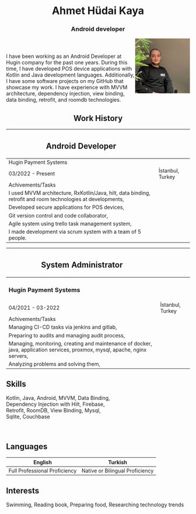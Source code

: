 <header>
    <h1 align="center">Ahmet Hüdai Kaya</h1>
    <h3 align="center"> Android developer</h2>
    <img align="right" src="photo.jpg" width=150px margin=10px/>
</header>

<div>
<p>
I have been working as an Android Developer at Hugin company for the past one years. During this time, I
have developed POS device applications with Kotlin and Java development languages. Additionally, I have
some software projects on my GitHub that showcase my work. I have experience with MVVM architecture,
dependency injection, view binding, data binding, retrofit, and roomdb technologies.
</p>
</div>

<div>
<h2 align="center"> Work History </h2>

| <h2>Android Developer</h2>     |                  |
| ---                   | ---              |
| Hugin Payment Systems |                  
| 03/2022 - Present     | İstanbul, Turkey |
| Achivements/Tasks     |                  
| I used MVVM architecture, RxKotlin/Java, hilt, data binding, retrofit and room technologies at developments, |
| Developed secure applications for POS devices, |                    
| Git version control and code collaborator, |
| Agile system using trello task management system, |
| I made development via scrum system with a team of 5 people. |

| <h2>System Administrator</h2>     |                  |
| ---                   | ---              |
| <h3>Hugin Payment Systems</h3> |                  
| 04/2021 - 03-2022     | İstanbul, Turkey |
| Achivements/Tasks     |                  
| Managing CI-CD tasks via jenkins and gitlab, |
| Preparing to audits and managing audit process, |                    
| Managing, monitoring, creating and maintenance of docker, java, application services, proxmox, mysql, apache, nginx servers, |
| Analyzing problems and solving them, |

</div>

<div>
<h2>Skills</h2>
<p>
Kotlin, Java, Android, MVVM, Data Binding,
<br>
Dependency Injection with Hilt, Firebase, 
<br>
Retrofit, RoomDB, View Binding, Mysql, 
<br>
Sqlite, Couchbase
</p>
<br>
<h2>Languages</h2>

| English                       | Turkish      |
| ---                           | ---          |
| Full Professional Proficiency | Native or Bilingual Proficiency        |       
</div>
<div>
<h2>Interests</h2>
Swimming, Reading book, Preparing food, Researching technology trends
</div>